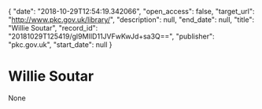 {
  "date": "2018-10-29T12:54:19.342066", 
  "open_access": false, 
  "target_url": "http://www.pkc.gov.uk/library/", 
  "description": null, 
  "end_date": null, 
  "title": "Willie Soutar", 
  "record_id": "20181029T125419/gl9MIID11JVFwKwJd+sa3Q==", 
  "publisher": "pkc.gov.uk", 
  "start_date": null
}

# Willie Soutar

None